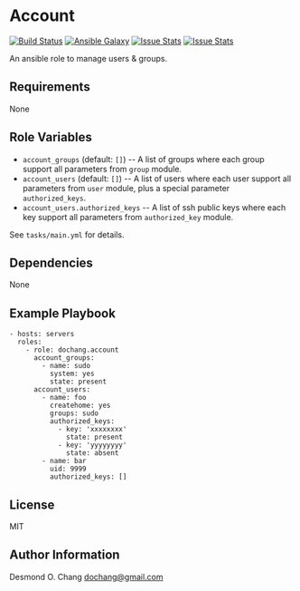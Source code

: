 Account
=======

[![Build Status](https://travis-ci.org/dochang/ansible-role-account.svg?branch=master)](https://travis-ci.org/dochang/ansible-role-account)
[![Ansible Galaxy](https://img.shields.io/badge/galaxy-dochang.account-blue.svg)](https://galaxy.ansible.com/list#/roles/2104)
[![Issue Stats](http://issuestats.com/github/dochang/ansible-role-account/badge/pr)](http://www.issuestats.com/github/dochang/ansible-role-account)
[![Issue Stats](http://issuestats.com/github/dochang/ansible-role-account/badge/issue)](http://www.issuestats.com/github/dochang/ansible-role-account)

An ansible role to manage users & groups.

Requirements
------------

None

Role Variables
--------------

  - `account_groups` (default: `[]`) -- A list of groups where each group
    support all parameters from `group` module.
  - `account_users` (default: `[]`) -- A list of users where each user support
    all parameters from `user` module, plus a special parameter
    `authorized_keys`.
  - `account_users.authorized_keys` -- A list of ssh public keys where each key
    support all parameters from `authorized_key` module.

See `tasks/main.yml` for details.

Dependencies
------------

None

Example Playbook
----------------

    - hosts: servers
      roles:
        - role: dochang.account
          account_groups:
            - name: sudo
              system: yes
              state: present
          account_users:
            - name: foo
              createhome: yes
              groups: sudo
              authorized_keys:
                - key: 'xxxxxxxx'
                  state: present
                - key: 'yyyyyyyy'
                  state: absent
            - name: bar
              uid: 9999
              authorized_keys: []

License
-------

MIT

Author Information
------------------

Desmond O. Chang <dochang@gmail.com>
